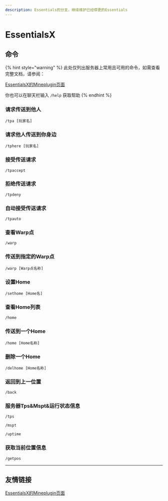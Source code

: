 ```yaml
---
description: Essentials的分支，继续维护已经停更的Essentials
---
```


# EssentialsX

## 命令

{% hint style="warning" %}
此处仅列出服务器上常用且可用的命令，如需查看完整文档，请参阅：

[EssentialsX的Mineplugin页面](https://mineplugin.org/Essentials)

你也可以在聊天栏输入 `/help` 获取帮助
{% endhint %}

### 请求传送到他人

```
/tpa [玩家名]
```

### 请求他人传送到你身边

```
/tphere [玩家名]
```

### 接受传送请求

```
/tpaccept
```

### 拒绝传送请求

```
/tpdeny
```

### 自动接受传送请求

```
/tpauto
```

### 查看Warp点

```
/warp
```

### 传送到指定的Warp点

```
/warp [Warp点名称]
```

### 设置Home

```
/sethome [Home名]
```

### 查看Home列表

```
/home
```

### 传送到一个Home

```
/home [Home名称]
```

### 删除一个Home

```
/delhome [Home名称]
```

### 返回到上一位置

```
/back
```

### 服务器Tps\&Mspt&运行状态信息

```
/tps
```

```
/mspt
```

```
/uptime
```

### 获取当前位置信息

```
/getpos
```

***

## 友情链接

[EssentialsX的Mineplugin页面](https://mineplugin.org/Essentials)
